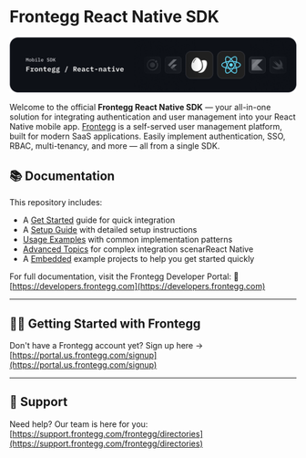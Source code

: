 # Frontegg React Native SDK
![Frontegg_React Native_SDK](/images/frontegg-react-native.png)

Welcome to the official **Frontegg React Native SDK** — your all-in-one solution for
integrating authentication and user management into your React Native mobile
app. [Frontegg](https://frontegg.com/) is a self-served user management platform, built for modern
SaaS applications. Easily implement authentication, SSO, RBAC, multi-tenancy, and more — all from a
single SDK.

## 📚 Documentation

This repository includes:

- A [Get Started](https://react-native-guide.frontegg.com/#/getting-started) guide for quick integration
- A [Setup Guide](https://react-native-guide.frontegg.com/#/setup) with detailed setup instructions
- [Usage Examples](https://react-native-guide.frontegg.com/#/usage) with common implementation patterns
- [Advanced Topics](https://react-native-guide.frontegg.com/#/advanced) for complex integration scenarReact Native
- A [Embedded](https://github.com/frontegg/frontegg-react-native/tree/master/example) example projects to help you get started quickly

For full documentation, visit the Frontegg Developer Portal:
🔗 [https://developers.frontegg.com](https://developers.frontegg.com)

---

## 🧑‍💻 Getting Started with Frontegg

Don't have a Frontegg account yet?
Sign up here → [https://portal.us.frontegg.com/signup](https://portal.us.frontegg.com/signup)

---

## 💬 Support

Need help? Our team is here for you:
[https://support.frontegg.com/frontegg/directories](https://support.frontegg.com/frontegg/directories)
